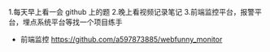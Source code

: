 1.每天早上看一会 github 上的题 2.晚上看视频记录笔记 3.前端监控平台，报警平台，埋点系统平台等找一个项目练手

- 前端监控 https://github.com/a597873885/webfunny_monitor
